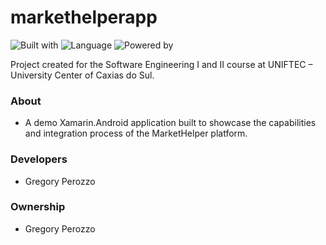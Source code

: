 # markethelperapp

![Built with](https://img.shields.io/badge/built%20with-Xamarin.Android-3498DB)
![Language](https://img.shields.io/badge/language-C%23-512BD4)
![Powered by](https://img.shields.io/badge/powered%20by-energy%20drinks-ff69b4)

Project created for the Software Engineering I and II course at UNIFTEC – University Center of Caxias do Sul.

<h3>About</h3>

- A demo Xamarin.Android application built to showcase the capabilities and integration process of the MarketHelper platform.

<h3>Developers</h3>

- Gregory Perozzo

<h3>Ownership</h3>

- Gregory Perozzo
